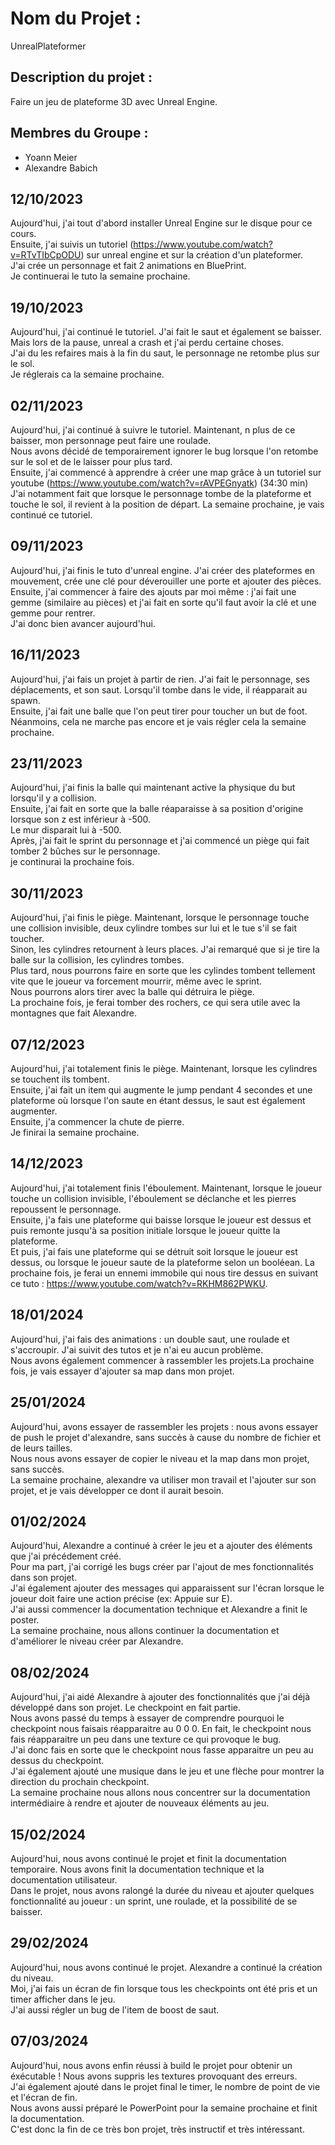 # Nom du Projet :
UnrealPlateformer

## Description du projet :
Faire un jeu de plateforme 3D avec Unreal Engine.

## Membres du Groupe :
- Yoann Meier
- Alexandre Babich

## 12/10/2023
Aujourd'hui, j'ai tout d'abord installer Unreal Engine sur le disque pour ce cours.<br>
Ensuite, j'ai suivis un tutoriel (https://www.youtube.com/watch?v=RTvTIbCpODU) sur unreal engine et sur la création d'un plateformer. <br> 
J'ai crée un personnage et fait 2 animations en BluePrint. <br>
Je continuerai le tuto la semaine prochaine.

## 19/10/2023
Aujourd'hui, j'ai continué le tutoriel. J'ai fait le saut et également se baisser.<br>
Mais lors de la pause, unreal a crash et j'ai perdu certaine choses. <br>
J'ai du les refaires mais à la fin du saut, le personnage ne retombe plus sur le sol. <br>
Je réglerais ca la semaine prochaine.

## 02/11/2023
Aujourd'hui, j'ai continué à suivre le tutoriel. Maintenant, n plus de ce baisser, mon personnage peut faire une roulade. <br>
Nous avons décidé de temporairement ignorer le bug lorsque l'on retombe sur le sol et de le laisser pour plus tard.<br>
Ensuite, j'ai commencé à apprendre à créer une map grâce à un tutoriel sur youtube (https://www.youtube.com/watch?v=rAVPEGnyatk)  (34:30 min)<br>
J'ai notamment fait que lorsque le personnage tombe de la plateforme et touche le sol, il revient à la position de départ.
La semaine prochaine, je vais continué ce tutoriel.

## 09/11/2023
Aujourd'hui, j'ai finis le tuto d'unreal engine. J'ai créer des plateformes en mouvement, crée une clé pour déverouiller une porte et ajouter des pièces.<br>
Ensuite, j'ai commencer à faire des ajouts par moi même : j'ai fait une gemme (similaire au pièces) et j'ai fait en sorte qu'il faut avoir la clé et une gemme pour rentrer.<br>
J'ai donc bien avancer aujourd'hui.

## 16/11/2023
Aujourd'hui, j'ai fais un projet à partir de rien. J'ai fait le personnage, ses déplacements, et son saut. Lorsqu'il tombe dans le vide, il réapparait au spawn.<br>
Ensuite, j'ai fait une balle que l'on peut tirer pour toucher un but de foot.<br>
Néanmoins, cela ne marche pas encore et je vais régler cela la semaine prochaine.

## 23/11/2023
Aujourd'hui, j'ai finis la balle qui maintenant active la physique du but lorsqu'il y a collision.<br>
Ensuite, j'ai fait en sorte que la balle réaparaisse à sa position d'origine lorsque son z est inférieur à -500.<br>
Le mur disparait lui à -500.<br>
Après, j'ai fait le sprint du personnage et j'ai commencé un piège qui fait tomber 2 bûches sur le personnage.<br>
je continurai la prochaine fois.

## 30/11/2023
Aujourd'hui, j'ai finis le piège. Maintenant, lorsque le personnage touche une collision invisible, deux cylindre tombes sur lui et le tue s'il se fait toucher.<br>
Sinon, les cylindres retournent à leurs places. J'ai remarqué que si je tire la balle sur la collision, les cylindres tombes.<br>
Plus tard, nous pourrons faire en sorte que les cylindes tombent tellement vite que le joueur va forcement mourrir, même avec le sprint.<br>
Nous pourrons alors tirer avec la balle qui détruira le piège.<br>
La prochaine fois, je ferai tomber des rochers, ce qui sera utile avec la montagnes que fait Alexandre. 

## 07/12/2023
Aujourd'hui, j'ai totalement finis le piège. Maintenant, lorsque les cylindres se touchent ils tombent. <br>
Ensuite, j'ai fait un item qui augmente le jump pendant 4 secondes et une plateforme où lorsque l'on saute en étant dessus, le saut est également augmenter.<br>
Ensuite, j'a commencer la chute de pierre. <br>
Je finirai la semaine prochaine.<br>

## 14/12/2023
Aujourd'hui, j'ai totalement finis l'éboulement. Maintenant, lorsque le joueur touche un collision invisible, l'éboulement se déclanche et les pierres repoussent le personnage. <br>
Ensuite, j'a fais une plateforme qui baisse lorsque le joueur est dessus et puis remonte jusqu'à sa position initiale lorsque le joueur quitte la plateforme.<br>
Et puis, j'ai fais une plateforme qui se détruit soit lorsque le joueur est dessus, ou lorsque le joueur saute de la plateforme selon un booléean.
La prochaine fois, je ferai un ennemi immobile qui nous tire dessus en suivant ce tuto : https://www.youtube.com/watch?v=RKHM862PWKU.

## 18/01/2024
Aujourd'hui, j'ai fais des animations : un double saut, une roulade et s'accroupir. J'ai suivit des tutos et je n'ai eu aucun problème.<br>
Nous avons également commencer à rassembler les projets.La prochaine fois, je vais essayer d'ajouter sa map dans mon projet.<br>

## 25/01/2024
Aujourd'hui, avons essayer de rassembler les projets : nous avons essayer de push le projet d'alexandre, sans succès à cause du nombre de fichier et de leurs tailles.<br>
Nous nous avons essayer de copier le niveau et la map dans mon projet, sans succès.<br>
La semaine prochaine, alexandre va utiliser mon travail et l'ajouter sur son projet, et je vais développer ce dont il aurait besoin.

## 01/02/2024
Aujourd'hui, Alexandre a continué à créer le jeu et a ajouter des éléments que j'ai précédement créé.<br>
Pour ma part, j'ai corrigé les bugs créer par l'ajout de mes fonctionnalités dans son projet.<br>
J'ai également ajouter des messages qui apparaissent sur l'écran lorsque le joueur doit faire une action précise (ex: Appuie sur E).<br>
J'ai aussi commencer la documentation technique et Alexandre a finit le poster.<br>
La semaine prochaine, nous allons continuer la documentation et d'améliorer le niveau créer par Alexandre.

## 08/02/2024
Aujourd'hui, j'ai aidé Alexandre à ajouter des fonctionnalités que j'ai déjà développé dans son projet. Le checkpoint en fait partie.<br>
Nous avons passé du temps à essayer de comprendre pourquoi le checkpoint nous faisais réapparaitre au 0 0 0. En fait, le checkpoint nous fais réapparaitre un peu dans une texture ce qui provoque le bug.<br>
J'ai donc fais en sorte que le checkpoint nous fasse apparaitre un peu au dessus du checkpoint.<br>
J'ai également ajouté une musique dans le jeu et une flèche pour montrer la direction du prochain checkpoint.<br>
La semaine prochaine nous allons nous concentrer sur la documentation intermédiaire à rendre et ajouter de nouveaux éléments au jeu.

## 15/02/2024
Aujourd'hui, nous avons continué le projet et finit la documentation temporaire. Nous avons finit la documentation technique et la documentation utilisateur.<br>
Dans le projet, nous avons ralongé la durée du niveau et ajouter quelques fonctionnalité au joueur : un sprint, une roulade, et la possibilité de se baisser.<br>

## 29/02/2024
Aujourd'hui, nous avons continué le projet. Alexandre a continué la création du niveau.<br>
Moi, j'ai fais un écran de fin lorsque tous les checkpoints ont été pris et un timer afficher dans le jeu.<br>
J'ai aussi régler un bug de l'item de boost de saut.<br>

## 07/03/2024
Aujourd'hui, nous avons enfin réussi à build le projet pour obtenir un éxécutable ! Nous avons suppris les textures provoquant des erreurs.<br>
J'ai également ajouté dans le projet final le timer, le nombre de point de vie et l'écran de fin.<br>
Nous avons aussi préparé le PowerPoint pour la semaine prochaine et finit la documentation.<br>
C'est donc la fin de ce très bon projet, très instructif et très intéressant.